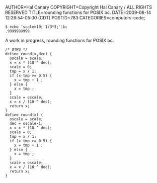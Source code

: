 AUTHOR=Hal Canary
COPYRIGHT=Copyright Hal Canary / ALL RIGHTS RESERVED
TITLE=rounding functions for POSIX bc.
DATE=2009-08-14 12:26:54-05:00 (CDT)
POSTID=783
CATEGORIES=computers-code;

    $ echo 'scale=10; 1/3*3;'|bc
    .9999999999

A work in progress, rounding functions for POSIX bc.

    /* DTPD */
    define round(x,dec) {
      oscale = scale;
      x = x * (10 ^ dec);
      scale = 0;
      tmp = x / 1;
      if (x-tmp >= 0.5) {
        x = tmp + 1 ;
      } else {
        x = tmp ;
      }
      scale = oscale;
      x = x / (10 ^ dec);
      return x;
    }
    define round(x) {
      oscale = scale;
      dec = oscale-1;
      x = x * (10 ^ dec);
      scale = 0;
      tmp = x / 1;
      if (x-tmp >= 0.5) {
        x = tmp + 1 ;
      } else {
        x = tmp ;
      }
      scale = oscale;
      x = x / (10 ^ dec);
      return x;
    }

